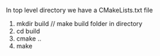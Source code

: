 In top level directory we have a CMakeLists.txt file

1. mkdir build // make build folder in directory 
2. cd build
3. cmake ..
4. make


